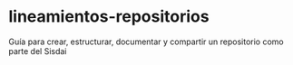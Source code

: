 # lineamientos-repositorios
Guía para crear, estructurar, documentar y compartir un repositorio como parte del Sisdai
